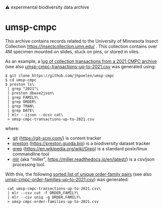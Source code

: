 :warning: experimental biodiversity data archive

# umsp-cmpc

This archive contains records related to the University of Minnesota Insect Collection https://insectcollection.umn.edu/ . This collection contains over 4M specimen mounted on slides, stuck on pins, or stored in viles. 

As an example, a [log of collection transactions from a 2021 CMPC archive](./umsp-cmpc-transactions-up-to-2021.csv) (see also [umsp-cmpc-transactions-up-to-2021.csv](./umsp-cmpc-transactions-up-to-2021.csv) was generated using:

```
$ git clone https://github.com/jhpoelen/umsp-cmpc
$ cd umsp-cmpc
$ preston ls\
 | grep "2021"\
 | preston dbase2json\
 | grep FAMILY\
 | grep ORDER\
 | grep TRAN\
 | grep DATE\
 | mlr --ijson --ocsv cat\
 > umsp-cmpc-transactions-up-to-2021.csv
```

where:
  * [git](https://git-scm.com/) (https://git-scm.com/) is content tracker
  * [preston](https://preston.guoda.bio) (https://preston.guoda.bio) is a biodiversity dataset tracker
  * [grep](https://en.wikipedia.org/wiki/Grep) (https://en.wikipedia.org/wiki/Grep) is a standard posix/linux commandline tool
  * [mlr](https://miller.readthedocs.io/en/latest/) (aka "miller", https://miller.readthedocs.io/en/latest/) is a csv/json processing tool 


With this, the following [sorted list of unique order-family pairs](./umsp-cmpc-order-families-up-to-2021.csv) (see also [umsp-cmpc-order-families-up-to-2021.csv](./umsp-cmpc-order-families-up-to-2021.csv)) was generated:

```
 cat umsp-cmpc-transactions-up-to-2021.csv\
 | mlr --csv cut -f ORDER,FAMILY\
 | mlr --csv uniq -g ORDER,FAMILY\
 > umsp-cmpc-order-families-up-to-2021.csv
```


